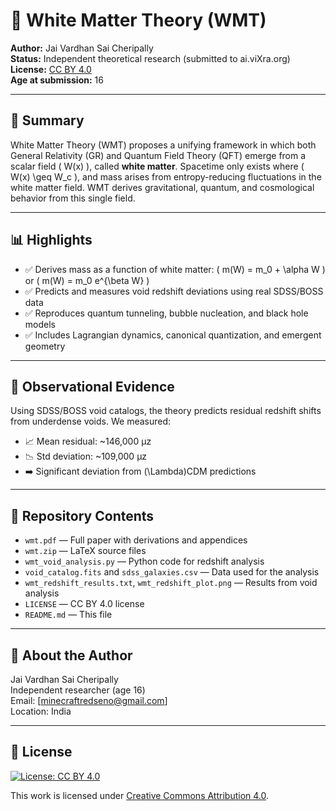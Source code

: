 # 🧠 White Matter Theory (WMT)

**Author:** Jai Vardhan Sai Cheripally  
**Status:** Independent theoretical research (submitted to ai.viXra.org)  
**License:** [CC BY 4.0](https://creativecommons.org/licenses/by/4.0/)  
**Age at submission:** 16

---

## 📘 Summary

White Matter Theory (WMT) proposes a unifying framework in which both General Relativity (GR) and Quantum Field Theory (QFT) emerge from a scalar field \( W(x) \), called **white matter**. Spacetime only exists where \( W(x) \geq W_c \), and mass arises from entropy-reducing fluctuations in the white matter field. WMT derives gravitational, quantum, and cosmological behavior from this single field.

---

## 📊 Highlights

- ✅ Derives mass as a function of white matter: \( m(W) = m_0 + \alpha W \) or \( m(W) = m_0 e^{\beta W} \)
- ✅ Predicts and measures void redshift deviations using real SDSS/BOSS data
- ✅ Reproduces quantum tunneling, bubble nucleation, and black hole models
- ✅ Includes Lagrangian dynamics, canonical quantization, and emergent geometry

---

## 🧪 Observational Evidence

Using SDSS/BOSS void catalogs, the theory predicts residual redshift shifts from underdense voids. We measured:

- 📈 Mean residual: ~146,000 μz  
- 📉 Std deviation: ~109,000 μz  
- ➡️ Significant deviation from \(\Lambda\)CDM predictions

---

## 📂 Repository Contents

- `wmt.pdf` — Full paper with derivations and appendices
- `wmt.zip` — LaTeX source files
- `wmt_void_analysis.py` — Python code for redshift analysis
- `void_catalog.fits` and `sdss_galaxies.csv` — Data used for the analysis
- `wmt_redshift_results.txt`, `wmt_redshift_plot.png` — Results from void analysis
- `LICENSE` — CC BY 4.0 license
- `README.md` — This file

---

## 🧠 About the Author

Jai Vardhan Sai Cheripally  
Independent researcher (age 16)  
Email: [minecraftredseno@gmail.com]  
Location: India

---

## 📜 License

[![License: CC BY 4.0](https://img.shields.io/badge/License-CC%20BY%204.0-lightgrey.svg)](http://creativecommons.org/licenses/by/4.0/)

This work is licensed under [Creative Commons Attribution 4.0](https://creativecommons.org/licenses/by/4.0/).

